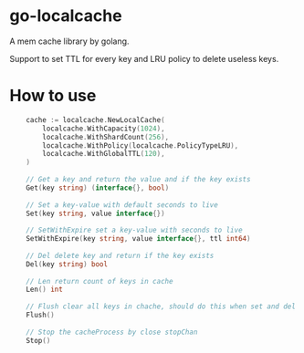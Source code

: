 # go-localcache
A mem cache library by golang.

Support to set TTL for every key and LRU policy to delete useless keys. 


# How to use
```go
	cache := localcache.NewLocalCache(
		localcache.WithCapacity(1024),
		localcache.WithShardCount(256),
		localcache.WithPolicy(localcache.PolicyTypeLRU),
		localcache.WithGlobalTTL(120),
	)
	
	// Get a key and return the value and if the key exists
	Get(key string) (interface{}, bool)
	
	// Set a key-value with default seconds to live
	Set(key string, value interface{})
	
	// SetWithExpire set a key-value with seconds to live
	SetWithExpire(key string, value interface{}, ttl int64)
	
	// Del delete key and return if the key exists
	Del(key string) bool
	
	// Len return count of keys in cache
	Len() int
	
	// Flush clear all keys in chache, should do this when set and del is stop
	Flush()
	
	// Stop the cacheProcess by close stopChan
	Stop()
```
